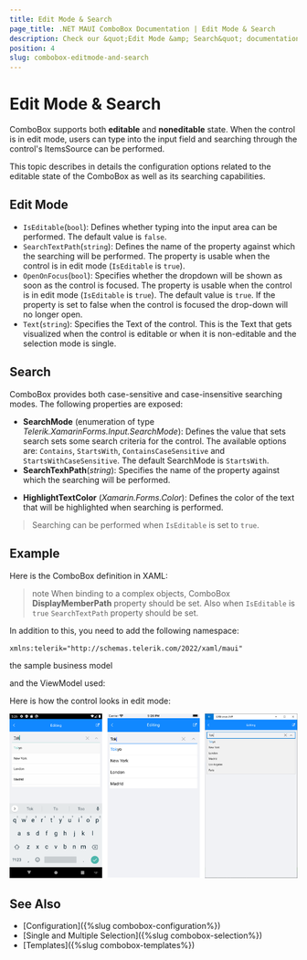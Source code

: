 ```yaml
---
title: Edit Mode & Search
page_title: .NET MAUI ComboBox Documentation | Edit Mode & Search
description: Check our &quot;Edit Mode &amp; Search&quot; documentation article for Telerik UI for .NET MAUI ComboBox.
position: 4
slug: combobox-editmode-and-search
---
```


# Edit Mode & Search

ComboBox supports both **editable** and **noneditable** state. When the control is in edit mode, users can type into the input field and searching through the control's ItemsSource can be performed. 

This topic describes in details the configuration options related to the editable state of the ComboBox as well as its searching capabilities.

## Edit Mode

* `IsEditable`(`bool`): Defines whether typing into the input area can be performed. The default value is `false`.
* `SearchTextPath`(`string`): Defines the name of the property against which the searching will be performed. The property is usable when the control is in edit mode (`IsEditable` is `true`). 
* `OpenOnFocus`(`bool`): Specifies whether the dropdown will be shown as soon as the control is focused. The property is usable when the control is in edit mode (`IsEditable` is `true`).  The default value is `true`. If the property is set to false when the control is focused the drop-down will no longer open.
* `Text`(`string`): Specifies the Text of the control. This is the Text that gets visualized when the control is editable or when it is non-editable and the selection mode is single.

## Search

ComboBox provides both case-sensitive and case-insensitive searching modes. The following properties are exposed:

- **SearchMode** (enumeration of type *Telerik.XamarinForms.Input.SearchMode*): Defines the value that sets search sets some search criteria for the control. The available options are: `Contains`, `StartsWith`, `ContainsCaseSensitive` and `StartsWithCaseSensitive`. The default SearchMode is `StartsWith`.
- **SearchTexhPath**(*string*): Specifies the name of the property against which the searching will be performed.
* **HighlightTextColor** (*Xamarin.Forms.Color*): Defines the color of the text that will be highlighted when searching is performed.

> Searching can be performed when `IsEditable` is set to `true`.

## Example

Here is the ComboBox definition in XAML:

<snippet id='combobox-editing'/>

>note When binding to a complex objects, ComboBox **DisplayMemberPath** property should be set. Also when `IsEditable` is `true` `SearchTextPath` property should be set.

In addition to this, you need to add the following namespace:

 ```XAML
xmlns:telerik="http://schemas.telerik.com/2022/xaml/maui"
 ```

the sample business model

<snippet id='combobox-city-businessmodel'/>

and the ViewModel used:

<snippet id='combobox-cities-viewmodel'/>

Here is how the control looks in edit mode:

![ComboBox Edit Mode](images/combobox-edit.png)

## See Also

- [Configuration]({%slug combobox-configuration%})
- [Single and Multiple Selection]({%slug combobox-selection%})
- [Templates]({%slug combobox-templates%})
